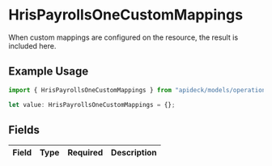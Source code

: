 # HrisPayrollsOneCustomMappings

When custom mappings are configured on the resource, the result is included here.

## Example Usage

```typescript
import { HrisPayrollsOneCustomMappings } from "apideck/models/operations";

let value: HrisPayrollsOneCustomMappings = {};
```

## Fields

| Field       | Type        | Required    | Description |
| ----------- | ----------- | ----------- | ----------- |